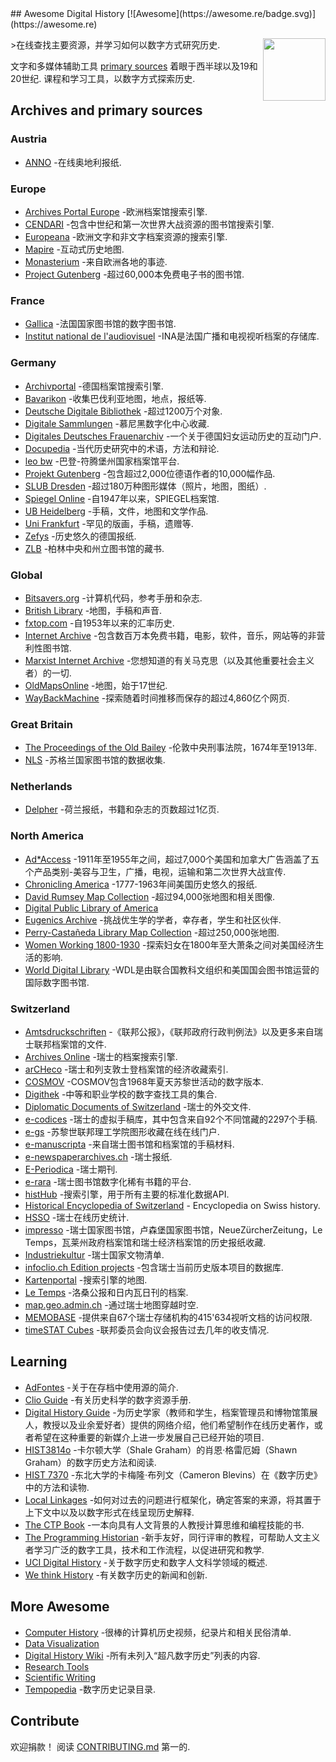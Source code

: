<div class="github-widget" data-repo="maehr/awesome-digital-history"></div>
<script async src="https://pagead2.googlesyndication.com/pagead/js/adsbygoogle.js"></script><ins class="adsbygoogle" style="display:block" data-ad-client="ca-pub-6890694312814945" data-ad-slot="5473692530" data-ad-format="auto"  data-full-width-responsive="true"></ins><script>(adsbygoogle = window.adsbygoogle || []).push({});</script>
## Awesome Digital History [![Awesome](https://awesome.re/badge.svg)](https://awesome.re)

[<img src="https://raw.githubusercontent.com/maehr/awesome-digital-history/master/android-chrome-512x512.png" align="right" width="100">](https://maehr.github.io/awesome-digital-history/)

&gt;在线查找主要资源，并学习如何以数字方式研究历史.

文字和多媒体辅助工具 [primary sources](https://en.wikipedia.org/wiki/Primary_source) 着眼于西半球以及19和20世纪. 课程和学习工具，以数字方式探索历史.



## Archives and primary sources

### Austria

- [ANNO](https://anno.onb.ac.at/) -在线奥地利报纸.

### Europe

- [Archives Portal Europe](https://www.archivesportaleurope.net/) -欧洲档案馆搜索引擎.
- [CENDARI](https://archives.cendari.dariah.eu/) -包含中世纪和第一次世界大战资源的图书馆搜索引擎.
- [Europeana](https://www.europeana.eu/) -欧洲文字和非文字档案资源的搜索引擎.
- [Mapire](https://mapire.eu/) -互动式历史地图.
- [Monasterium](https://www.monasterium.net/mom/home) -来自欧洲各地的事迹.
- [Project Gutenberg](https://www.gutenberg.org/) -超过60,000本免费电子书的图书馆.

### France

- [Gallica](https://gallica.bnf.fr/) -法国国家图书馆的数字图书馆.
- [Institut national de l'audiovisuel](https://www.ina.fr/) -INA是法国广播和电视视听档案的存储库.

### Germany

- [Archivportal](https://www.archivportal-d.de/) -德国档案馆搜索引擎.
- [Bavarikon](https://www.bavarikon.de/) -收集巴伐利亚地图，地点，报纸等.
- [Deutsche Digitale Bibliothek](https://www.deutsche-digitale-bibliothek.de/) -超过1200万个对象.
- [Digitale Sammlungen](https://www.digitale-sammlungen.de/) -慕尼黑数字化中心收藏.
- [Digitales Deutsches Frauenarchiv](https://www.digitales-deutsches-frauenarchiv.de/) -一个关于德国妇女运动历史的互动门户.
- [Docupedia](https://docupedia.de/) -当代历史研究中的术语，方法和辩论.
- [leo bw](https://www.leo-bw.de/) -巴登-符腾堡州国家档案馆平台.
- [Projekt Gutenberg](https://www.projekt-gutenberg.org/) -包含超过2,000位德语作者的10,000幅作品.
- [SLUB Dresden](https://digital.slub-dresden.de/kollektionen/) -超过180万种图形媒体（照片，地图，图纸）.
- [Spiegel Online](https://www.spiegel.de/dienste/besser-surfen-auf-spiegel-online-suchen-im-archiv-a-676489.html) -自1947年以来，SPIEGEL档案馆.
- [UB Heidelberg](https://www.ub.uni-heidelberg.de/helios/digi/digilit.html) -手稿，文件，地图和文学作品.
- [Uni Frankfurt](http://sammlungen.ub.uni-frankfurt.de/) -罕见的版画，手稿，遗赠等.
- [Zefys](http://zefys.staatsbibliothek-berlin.de/) -历史悠久的德国报纸.
- [ZLB](https://digital.zlb.de/) -柏林中央和州立图书馆的藏书.

### Global

- [Bitsavers.org](http://bitsavers.trailing-edge.com/) -计算机代码，参考手册和杂志.
- [British Library](https://www.bl.uk/catalogues-and-collections/digital-collections) -地图，手稿和声音.
- [fxtop.com](https://fxtop.com/) -自1953年以来的汇率历史.
- [Internet Archive](https://archive.org/) -包含数百万本免费书籍，电影，软件，音乐，网站等的非营利性图书馆.
- [Marxist Internet Archive](https://www.marxists.org/) -您想知道的有关马克思（以及其他重要社会主义者）的一切.
- [OldMapsOnline](https://www.oldmapsonline.org/) -地图，始于17世纪.
- [WayBackMachine](https://archive.org/web/) -探索随着时间推移而保存的超过4,860亿个网页.

### Great Britain

- [The Proceedings of the Old Bailey](https://www.oldbaileyonline.org/) -伦敦中央刑事法院，1674年至1913年.
- [NLS](https://data.nls.uk/data/) -苏格兰国家图书馆的数据收集.

### Netherlands

- [Delpher](https://www.delpher.nl/) -荷兰报纸，书籍和杂志的页数超过1亿页.

### North America

- [Ad\*Access](https://repository.duke.edu/dc/adaccess) -1911年至1955年之间，超过7,000个美国和加拿大广告涵盖了五个产品类别-美容与卫生，广播，电视，运输和第二次世界大战宣传.
- [Chronicling America](https://chroniclingamerica.loc.gov/) -1777-1963年间美国历史悠久的报纸.
- [David Rumsey Map Collection](https://www.davidrumsey.com/) -超过94,000张地图和相关图像.
- [Digital Public Library of America](https://dp.la/)
- [Eugenics Archive](https://eugenicsarchive.ca/) -挑战优生学的学者，幸存者，学生和社区伙伴.
- [Perry-Castañeda Library Map Collection](https://legacy.lib.utexas.edu/maps/) -超过250,000张地图.
- [Women Working 1800-1930](https://library.harvard.edu/collections/women-working-1800-1930) -探索妇女在1800年至大萧条之间对美国经济生活的影响.
- [World Digital Library](https://www.wdl.org/) -WDL是由联合国教科文组织和美国国会图书馆运营的国际数字图书馆.

### Switzerland

- [Amtsdruckschriften](https://www.amtsdruckschriften.bar.admin.ch/) -《联邦公报》，《联邦政府行政判例法》以及更多来自瑞士联邦档案馆的文件.
- [Archives Online](https://www.archives-online.org/) -瑞士的档案搜索引擎.
- [arCHeco](https://www.archeco.info/) -瑞士和列支敦士登档案馆的经济收藏索引.
- [COSMOV](http://www.cosmov.uzh.ch/) -COSMOV包含1968年夏天苏黎世活动的数字版本.
- [Digithek](https://www.digithek.ch/de/) -中等和职业学校的数字查找工具的集合.
- [Diplomatic Documents of Switzerland](https://www.dodis.ch/) -瑞士的外交文件.
- [e-codices](http://e-codices.ch/) -瑞士的虚拟手稿库，其中包含来自92个不同馆藏的2297个手稿.
- [e-gs](https://www.e-gs.ethz.ch/) -苏黎世联邦理工学院图形收藏在线在线门户.
- [e-manuscripta](https://www.e-manuscripta.ch/) -来自瑞士图书馆和档案馆的手稿材料.
- [e-newspaperarchives.ch](https://www.e-newspaperarchives.ch/) -瑞士报纸.
- [E-Periodica](https://www.e-periodica.ch/) -瑞士期刊.
- [e-rara](https://www.e-rara.ch/) -瑞士图书馆数字化稀有书籍的平台.
- [histHub](https://histhub.ch/) -搜索引擎，用于所有主要的标准化数据API.
- [Historical Encyclopedia of Switzerland](https://hls-dhs-dss.ch/) - Encyclopedia on Swiss history.
- [HSSO](https://hsso.ch/) -瑞士在线历史统计.
- [impresso](https://impresso-project.ch/) -瑞士国家图书馆，卢森堡国家图书馆，NeueZürcherZeitung，Le Temps，瓦莱州政府档案馆和瑞士经济档案馆的历史报纸收藏.
- [Industriekultur](https://industriekultur.ch/) -瑞士国家文物清单.
- [infoclio.ch Edition projects](http://www.infoclio.ch/en/edition-projects) -包含瑞士当前历史版本项目的数据库.
- [Kartenportal](http://www.kartenportal.ch/) -搜索引擎的地图.
- [Le Temps](https://www.letempsarchives.ch/) -洛桑公报和日内瓦日刊的档案.
- [map.geo.admin.ch](https://map.geo.admin.ch/) -通过瑞士地图穿越时空.
- [MEMOBASE](http://www.memobase.ch/) -提供来自67个瑞士存储机构的415&#39;634视听文档的访问权限.
- [timeSTAT Cubes](http://www.sfa-laboratory.ch/sr/cubestest/index.php) -联邦委员会向议会报告过去几年的收支情况.

## Learning

- [AdFontes](https://www.adfontes.uzh.ch/) -关于在存档中使用源的简介.
- [Clio Guide](https://guides.clio-online.de/) -有关历史科学的数字资源手册.
- [Digital History Guide](http://chnm.gmu.edu/digitalhistory/) -为历史学家（教师和学生，档案管理员和博物馆策展人，教授以及业余爱好者）提供的网络介绍，他们希望制作在线历史著作，或者希望在这种重要的新媒介上进一步发展自己已经开始的项目.
- [HIST3814o](http://workbook.craftingdigitalhistory.ca/) -卡尔顿大学（Shale Graham）的肖恩·格雷厄姆（Shawn Graham）的数字历史方法和阅读.
- [HIST 7370](https://cblevins.github.io/f19-dig-hist/) -东北大学的卡梅隆·布列文（Cameron Blevins）在《数字历史》中的方法和读物.
- [Local Linkages](https://locallinkages.org/) -如何对过去的问题进行框架化，确定答案的来源，将其置于上下文中以及以数字形式在线呈现历史解释.
- [The CTP Book](https://comp-think.github.io/) -一本向具有人文背景的人教授计算思维和编程技能的书.
- [The Programming Historian](https://programminghistorian.org/) -新手友好，同行评审的教程，可帮助人文主义者学习广泛的数字工具，技术和工作流程，以促进研究和教学.
- [UCI Digital History](https://guides.lib.uci.edu/history/history_dh) -关于数字历史和数字人文科学领域的概述.
- [We think History](https://wethink.hypotheses.org/) -有关数字历史的新闻和创新.

## More Awesome

- [Computer History](https://github.com/watson/awesome-computer-history) -很棒的计算机历史视频，纪录片和相关民俗清单.
- [Data Visualization](https://github.com/fasouto/awesome-dataviz#readme)
- [Digital History Wiki](https://github.com/maehr/awesome-digital-history/wiki) -所有未列入“超凡数字历史”列表的内容.
- [Research Tools](https://github.com/emptymalei/awesome-research#readme)
- [Scientific Writing](https://github.com/writing-resources/awesome-scientific-writing#readme)
- [Tempopedia](https://tempopedia.org/) -数字历史记录目录.

## Contribute

欢迎捐款！ 阅读 [CONTRIBUTING.md](https://github.com/maehr/awesome-digital-history/blob/master/CONTRIBUTING.md) 第一的.
